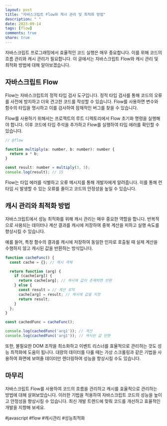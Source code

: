 ```yaml
---
layout: post
title: "자바스크립트 Flow와 캐시 관리 및 최적화 방법"
description: " "
date: 2023-09-14
tags: [flow]
comments: true
share: true
---
```


자바스크립트 프로그래밍에서 효율적인 코드 실행은 매우 중요합니다. 이를 위해 코드의 흐름 관리와 캐시 관리가 필요합니다. 이 글에서는 자바스크립트 Flow와 캐시 관리 및 최적화 방법에 대해 알아보겠습니다.

## 자바스크립트 Flow

Flow는 자바스크립트의 정적 타입 검사 도구입니다. 정적 타입 검사를 통해 코드의 오류를 사전에 방지하고 더욱 견고한 코드를 작성할 수 있습니다. Flow를 사용하면 변수와 함수의 타입을 명시하고 이를 검사하여 잠재적인 버그를 찾을 수 있습니다.

Flow를 사용하기 위해서는 프로젝트의 루트 디렉토리에서 Flow 초기화 명령을 실행해야 합니다. 이후 코드에 타입 주석을 추가하고 Flow를 실행하여 타입 에러를 확인할 수 있습니다.

```javascript
// @flow

function multiply(a: number, b: number): number {
  return a * b;
}

const result: number = multiply(3, 5);
console.log(result); // 15
```

Flow는 타입 에러를 식별하고 오류 메시지를 통해 개발자에게 알려줍니다. 이를 통해 런타임 시 발생할 수 있는 오류를 줄이고 코드의 안정성을 높일 수 있습니다.

## 캐시 관리와 최적화 방법

자바스크립트에서 성능 최적화를 위해 캐시 관리는 매우 중요한 역할을 합니다. 반복적으로 사용되는 데이터나 계산 결과를 캐시에 저장하여 중복 계산을 피하고 실행 속도를 향상시킬 수 있습니다.

예를 들어, 특정 함수의 결과를 캐시에 저장하여 동일한 인자로 호출될 때 실제 계산을 수행하지 않고 캐시된 값을 반환하는 방식입니다.

```javascript
function cacheFunc() {
  const cache = {}; // 캐시 객체

  return function (arg) {
    if (cache[arg]) {
      return cache[arg]; // 캐시에 값이 존재하면 반환
    } else {
      const result = // 계산 로직
      cache[arg] = result; // 캐시에 값을 저장
      return result;
    }
  };
}

const cachedFunc = cacheFunc();

console.log(cachedFunc('arg1')); // 계산
console.log(cachedFunc('arg1')); // 캐시된 값 반환
```

또한, 불필요한 DOM 조작을 최소화하고 이벤트 리스너를 효율적으로 관리하는 것도 성능 최적화에 도움이 됩니다. 대량의 데이터를 다룰 때는 가상 스크롤링과 같은 기법을 사용하여 화면에 보여줄 데이터만 렌더링하여 성능을 향상시킬 수도 있습니다.

## 마무리

자바스크립트 Flow를 사용하여 코드의 흐름을 관리하고 캐시를 효율적으로 관리하는 방법에 대해 살펴보았습니다. 이러한 기법을 적용하여 자바스크립트 코드의 성능을 높이고 안정성을 향상시킬 수 있습니다. 최신 개발 트렌드에 맞춰 코드를 개선하고 효율적인 개발을 지향해 보세요.

#javascript #flow #캐시관리 #성능최적화